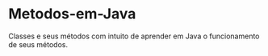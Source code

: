 # Metodos-em-Java
Classes e seus métodos com intuito de aprender em Java o funcionamento de seus métodos.
